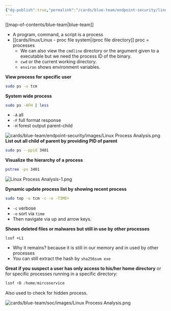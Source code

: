 ```yaml
---
{"dg-publish":true,"permalink":"/cards/blue-team/endpoint-security/linux-process-analysis/"}
---
```


[[map-of-contents/blue-team\|blue-team]]

- A program, command, a script is a process
- [[cards/linux/Linux -  proc file system\|/proc file directory]] proc = processes
	- We can also view the `cmdline` directory or the argument given to a executable but we need the process ID of the binary.
	- `cwd` or the current working directory.
	- `environ` shows environment variables.

**View process for specific user**
```bash
sudo ps -u tcm
```

**System wide process**

```bash
sudo ps -AFH | less
```

- `-A` all
- `-F` full format response
- `-H` forest output parent-child

![cards/blue-team/endpoint-security/images/Linux Process Analysis.png](/img/user/cards/blue-team/endpoint-security/images/Linux%20Process%20Analysis.png)
**List out all child of parent by providing PID of parent**

```bash
sudo ps --ppid 3401
```

**Visualize the hierarchy of a process**

```bash
pstree -ps 3401
```

![Linux Process Analysis-1.png](/img/user/cards/blue-team/endpoint-security/images/Linux%20Process%20Analysis-1.png)

**Dynamic update process list by showing recent process**

```bash
sudo top -u tcm -c -o -TIME+
```

- `-c` verbose
- `-o` sort via `time`
- Then navigate via up and arrow keys.

**Shows deleted files or malwares but still in use by other processes**
```
lsof +L1
```

- Why it remains? because it is still in our memory and in used by other processes
- You can still extract the hash by `sha256sum exe`

**Great if you suspect a user has only access to his/her home directory** or for specific processes running in a specific directory:

```C
lsof +D /home/mircoservice
```

Also used to check for hidden process.

![cards/blue-team/soc/images/Linux Process Analysis.png](/img/user/cards/blue-team/soc/images/Linux%20Process%20Analysis.png)
